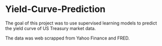 # Yield-Curve-Prediction
 The goal of this project was to use supervised learning models to predict the yield curve of US Treasury market data.
 
 The data was web scrapped from Yahoo Finance and FRED. 
 
